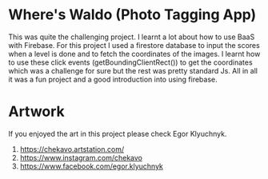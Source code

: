 # Where's Waldo (Photo Tagging App)
This was quite the challenging project. I learnt a lot about how to use BaaS with Firebase. For this project I used a firestore database to input the scores when a level is done and to fetch the coordinates of the images. I learnt how to use these click events (getBoundingClientRect()) to get the coordinates which was a challenge for sure but the rest was pretty standard Js. All in all it was a fun project and a good introduction into using firebase.

# Artwork
If you enjoyed the art in this project please check Egor Klyuchnyk.
1. https://chekavo.artstation.com/
2. https://www.instagram.com/chekavo
3. https://www.facebook.com/egor.klyuchnyk
